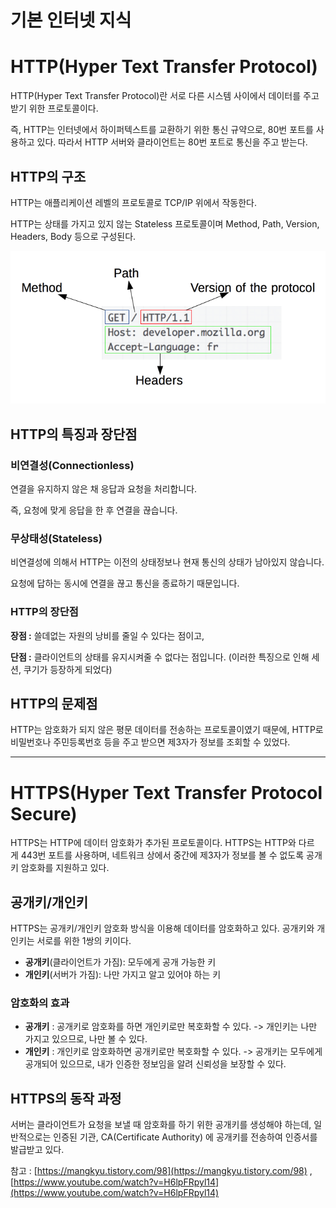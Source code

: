 # 기본 인터넷 지식

# HTTP(Hyper Text Transfer Protocol)

HTTP(Hyper Text Transfer Protocol)란 서로 다른 시스템 사이에서 데이터를 주고 받기 위한 프로토콜이다.

즉, HTTP는 인터넷에서 하이퍼텍스트를 교환하기 위한 통신 규약으로, 80번 포트를 사용하고 있다. 따라서 HTTP 서버와 클라이언트는 80번 포트로 통신을 주고 받는다.

## HTTP의 구조

HTTP는 애플리케이션 레벨의 프로토콜로 TCP/IP 위에서 작동한다.

HTTP는 상태를 가지고 있지 않는 Stateless 프로토콜이며 Method, Path, Version, Headers, Body 등으로 구성된다.

![img.png](./img/img.png)

## HTTP의 특징과 장단점

### **비연결성**(**Connectionless**)

연결을 유지하지 않은 채 응답과 요청을 처리합니다.

즉, 요청에 맞게 응답을 한 후 연결을 끊습니다.

### **무상태성**(**Stateless**)

비연결성에 의해서 HTTP는 이전의 상태정보나 현재 통신의 상태가 남아있지 않습니다.

요청에 답하는 동시에 연결을 끊고 통신을 종료하기 때문입니다.

### HTTP의 장단점

**장점 :** 쓸데없는 자원의 낭비를 줄일 수 있다는 점이고,

**단점 :** 클라이언트의 상태를 유지시켜줄 수 없다는 점입니다. (이러한 특징으로 인해 세션, 쿠기가 등장하게 되었다)

## HTTP의 문제점

HTTP는 암호화가 되지 않은 평문 데이터를 전송하는 프로토콜이였기 때문에, HTTP로 비밀번호나 주민등록번호 등을 주고 받으면 제3자가 정보를 조회할 수 있었다.

---

# HTTPS(Hyper Text Transfer Protocol Secure)

HTTPS는 HTTP에 데이터 암호화가 추가된 프로토콜이다. HTTPS는 HTTP와 다르게 443번 포트를 사용하며, 네트워크 상에서 중간에 제3자가 정보를 볼 수 없도록 공개키 암호화를 지원하고 있다.

## 공개키/개인키

HTTPS는 공개키/개인키 암호화 방식을 이용해 데이터를 암호화하고 있다. 공개키와 개인키는 서로를 위한 1쌍의 키이다.

- **공개키**(클라이언트가 가짐): 모두에게 공개 가능한 키
- **개인키**(서버가 가짐): 나만 가지고 알고 있어야 하는 키

### 암호화의 효과

- **공개키** : 공개키로 암호화를 하면 개인키로만 복호화할 수 있다. -> 개인키는 나만 가지고 있으므로, 나만 볼 수 있다.
- **개인키** : 개인키로 암호화하면 공개키로만 복호화할 수 있다. -> 공개키는 모두에게 공개되어 있으므로, 내가 인증한 정보임을 알려 신뢰성을 보장할 수 있다.

## HTTPS의 동작 과정

서버는 클라이언트가 요청을 보낼 때 암호화를 하기 위한 공개키를 생성해야 하는데, 일반적으로는 인증된 기관, CA(Certificate Authority) 에 공개키를 전송하여 인증서를 발급받고 있다.

참고 : [https://mangkyu.tistory.com/98](https://mangkyu.tistory.com/98) ,[https://www.youtube.com/watch?v=H6lpFRpyl14](https://www.youtube.com/watch?v=H6lpFRpyl14)
